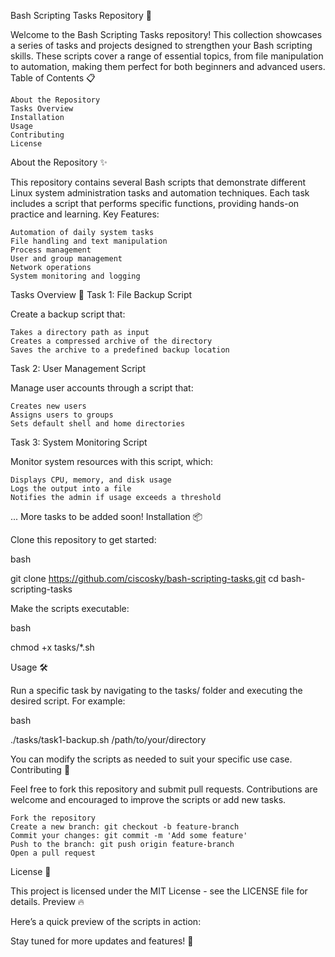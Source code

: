 Bash Scripting Tasks Repository 🚀

Welcome to the Bash Scripting Tasks repository! This collection showcases a series of tasks and projects designed to strengthen your Bash scripting skills. These scripts cover a range of essential topics, from file manipulation to automation, making them perfect for both beginners and advanced users.
Table of Contents 📋

    About the Repository
    Tasks Overview
    Installation
    Usage
    Contributing
    License

About the Repository ✨

This repository contains several Bash scripts that demonstrate different Linux system administration tasks and automation techniques. Each task includes a script that performs specific functions, providing hands-on practice and learning.
Key Features:

    Automation of daily system tasks
    File handling and text manipulation
    Process management
    User and group management
    Network operations
    System monitoring and logging

Tasks Overview 📝
Task 1: File Backup Script

Create a backup script that:

    Takes a directory path as input
    Creates a compressed archive of the directory
    Saves the archive to a predefined backup location

Task 2: User Management Script

Manage user accounts through a script that:

    Creates new users
    Assigns users to groups
    Sets default shell and home directories

Task 3: System Monitoring Script

Monitor system resources with this script, which:

    Displays CPU, memory, and disk usage
    Logs the output into a file
    Notifies the admin if usage exceeds a threshold

... More tasks to be added soon!
Installation 📦

Clone this repository to get started:

bash

git clone https://github.com/ciscosky/bash-scripting-tasks.git
cd bash-scripting-tasks

Make the scripts executable:

bash

chmod +x tasks/*.sh

Usage 🛠️

Run a specific task by navigating to the tasks/ folder and executing the desired script. For example:

bash

./tasks/task1-backup.sh /path/to/your/directory

You can modify the scripts as needed to suit your specific use case.
Contributing 🤝

Feel free to fork this repository and submit pull requests. Contributions are welcome and encouraged to improve the scripts or add new tasks.

    Fork the repository
    Create a new branch: git checkout -b feature-branch
    Commit your changes: git commit -m 'Add some feature'
    Push to the branch: git push origin feature-branch
    Open a pull request

License 📜

This project is licensed under the MIT License - see the LICENSE file for details.
Preview 🔥

Here’s a quick preview of the scripts in action:

Stay tuned for more updates and features! 🚀
